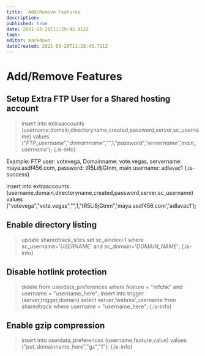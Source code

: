 ```yaml
---
title:  Add/Remove Features 
description: 
published: true
date: 2021-03-26T11:29:42.912Z
tags: 
editor: markdown
dateCreated: 2021-03-26T11:28:45.721Z
---
```


# Add/Remove Features 

## Setup Extra FTP User for a Shared hosting account

> insert into extraaccounts (username,domain,directoryname,created,password,server,sc_username) values ("_FTP_username_","_domainname_","",1,"_password_",'_servername_','_main_username_');
{.is-info}


Example: FTP user: votevega, Domainname: vote.vegas, servername: maya.asdf456.com, password: tR5Li8jGtnm, main username: adlavac1
{.is-success}

insert into extraaccounts (username,domain,directoryname,created,password,server,sc_username) values ("votevega","vote.vegas","",1,"tR5Li8jGtnm",'maya.asdf456.com','adlavac1');





## Enable directory listing
> update sharedtrack_sites set sc_aindex=1 where sc_username='_USERNAME_' and sc_domain='_DOMAIN_NAME_';
{.is-info}



## Disable hotlink protection
> delete from userdata_preferences where feature = "refchk" and username = "username_here";
> insert into trigger (server,trigger,domain) select server,'webres',username from sharedtrack where username = "username_here";
{.is-info}



## Enable gzip compression
> insert into userdata_preferences (username,feature,value) values ("put_domainname_here","gz","1");
{.is-info}
